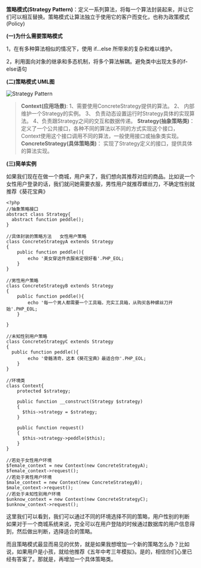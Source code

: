 **策略模式(Strategy Pattern)**：定义一系列算法，将每一个算法封装起来，并让它们可以相互替换。策略模式让算法独立于使用它的客户而变化，也称为政策模式(Policy)

**(一)为什么需要策略模式**

1，在有多种算法相似的情况下，使用 if...else 所带来的复杂和难以维护。

2，利用面向对象的继承和多态机制，将多个算法解耦。避免类中出现太多的if-else语句

**(二)策略模式 UML图**

![Strategy Pattern](http://upload-images.jianshu.io/upload_images/5261067-af48a1e91eacc0f5.png?imageMogr2/auto-orient/strip%7CimageView2/2/w/1240)

> **Context(应用场景)**:
> 1、需要使用ConcreteStrategy提供的算法。
> 2、 内部维护一个Strategy的实例。
> 3、 负责动态设置运行时Strategy具体的实现算法。
> 4、负责跟Strategy之间的交互和数据传递。
> **Strategy(抽象策略类)**：
>  定义了一个公共接口，各种不同的算法以不同的方式实现这个接口，Context使用这个接口调用不同的算法，一般使用接口或抽象类实现。
> **ConcreteStrategy(具体策略类)**：
>  实现了Strategy定义的接口，提供具体的算法实现。

**(三)简单实例**

如果我们现在在做一个商城，用户来了，我们想向其推荐对应的商品。比如说一个女性用户登录的话，我们就问她需要衣服，男性用户就推荐螺丝刀，不确定性别就推荐《葵花宝典》

```
<?php
//抽象策略接口
abstract class Strategy{
  abstract function peddle();
}

//具体封装的策略方法   女性用户策略
class ConcreteStrategyA extends Strategy
{
    public function peddle(){
        echo '美女穿这件衣服肯定很好看'.PHP_EOL;
    }
}

//男性用户策略
class ConcreteStrategyB extends Strategy
{
    public function peddle(){
        echo '每一个男人都需要一个工具箱，充实工具箱，从购买各种螺丝刀开始'.PHP_EOL;
    }

}

//未知性别用户策略
class ConcreteStrategyC extends Strategy
{
  public function peddle(){
        echo '骨骼清奇，这本《葵花宝典》最适合你'.PHP_EOL;
    }
}

//环境类
class Context{
    protected $strategy;

    public function __construct(Strategy $strategy)
    {
      $this->strategy = $strategy;
    }

    public function request()
    {
      $this->strategy->peddle($this);
    }
}

//若处于女性用户环境
$female_context = new Context(new ConcreteStrategyA);
$female_context->request();
//若处于男性用户环境
$male_context = new Context(new ConcreteStrategyB);
$male_context->request();
//若处于未知性别用户环境
$unknow_context = new Context(new ConcreteStrategyC);
$unknow_context->request();
```

这里我们可以看到，我们可以通过不同的环境选择不同的策略，用户性别的判断 如果对于一个商城系统来说，完全可以在用户登陆的时候通过数据库的用户信息得到，然后做出判断，选择适合的策略。

而且策略模式最显而易见的优势，就是如果我想增加一个新的策略怎么办？比如说，如果用户是小孩，就给他推荐《五年中考三年模拟》。是的，相信你们心里已经有答案了。那就是，再增加一个具体策略类。
